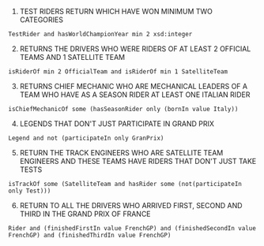 1. TEST RIDERS RETURN WHICH HAVE WON MINIMUM TWO CATEGORIES

`TestRider and hasWorldChampionYear min 2 xsd:integer`

2. RETURNS THE DRIVERS WHO WERE RIDERS OF AT LEAST 2 OFFICIAL TEAMS AND 1 SATELLITE TEAM

`isRiderOf min 2 OfficialTeam and isRiderOf min 1 SatelliteTeam`

3. RETURNS CHIEF MECHANIC WHO ARE MECHANICAL LEADERS OF A TEAM WHO HAVE AS A SEASON RIDER
AT LEAST ONE ITALIAN RIDER

`isChiefMechanicOf some (hasSeasonRider only (bornIn value Italy))`

4. LEGENDS THAT DON'T JUST PARTICIPATE IN GRAND PRIX

`Legend and not (participateIn only GranPrix)`

5. RETURN THE TRACK ENGINEERS WHO ARE SATELLITE TEAM ENGINEERS AND THESE TEAMS HAVE
RIDERS THAT DON'T JUST TAKE TESTS

`isTrackOf some (SatelliteTeam and hasRider some (not(participateIn only Test)))`

6. RETURN TO ALL THE DRIVERS WHO ARRIVED FIRST, SECOND AND THIRD IN THE GRAND PRIX OF FRANCE

`Rider and (finishedFirstIn value FrenchGP) and (finishedSecondIn value FrenchGP) and (finishedThirdIn value FrenchGP)`